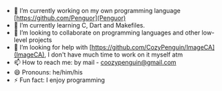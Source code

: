 - 🔭 I’m currently working on my own programming language [https://github.com/Penguor](Penguor)
- 🌱 I’m currently learning C, Dart and Makefiles.
- 👯 I’m looking to collaborate on programming languages and other low-level projects
- 🤔 I’m looking for help with [https://github.com/CozyPenguin/ImageCA](ImageCA), I don't have much time to work on it myself atm <!-- 💬 Ask me about -->
- 📫 How to reach me: by mail - coozypenguin@gmail.com
- 😄 Pronouns: he/him/his
- ⚡ Fun fact: I enjoy programming
